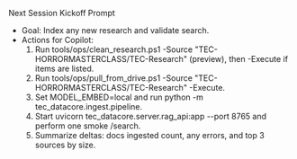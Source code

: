 Next Session Kickoff Prompt

- Goal: Index any new research and validate search.
- Actions for Copilot:
  1) Run tools/ops/clean_research.ps1 -Source "TEC-HORRORMASTERCLASS/TEC-Research" (preview), then -Execute if items are listed.
  2) Run tools/ops/pull_from_drive.ps1 -Source "TEC-HORRORMASTERCLASS/TEC-Research" -Execute.
  3) Set MODEL_EMBED=local and run python -m tec_datacore.ingest.pipeline.
  4) Start uvicorn tec_datacore.server.rag_api:app --port 8765 and perform one smoke /search.
  5) Summarize deltas: docs ingested count, any errors, and top 3 sources by size.

